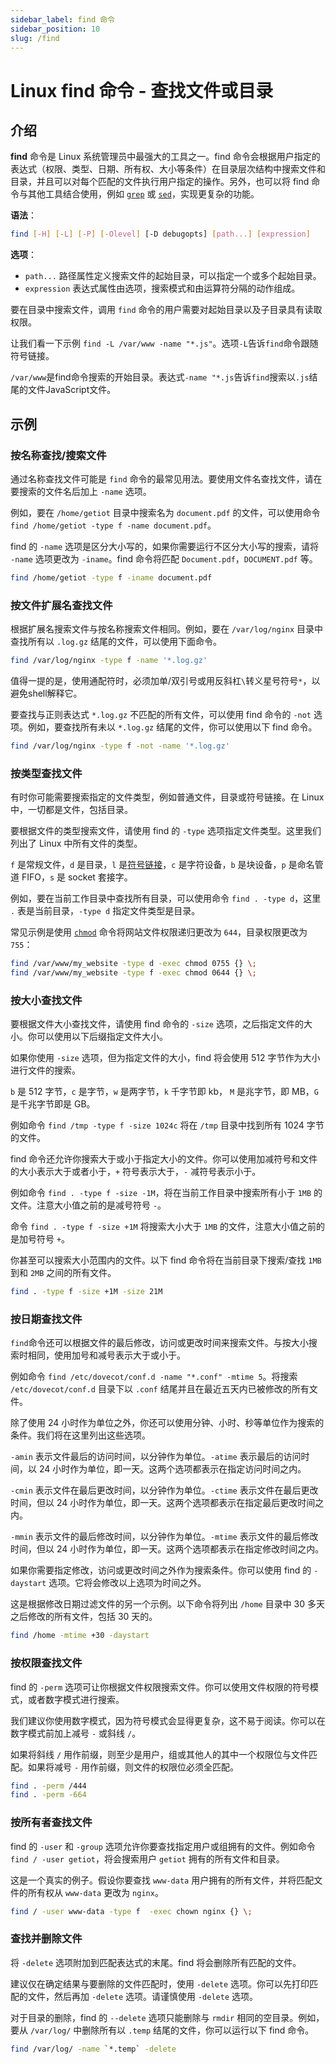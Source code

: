 ```yaml
---
sidebar_label: find 命令
sidebar_position: 10
slug: /find
---
```


# Linux find 命令 - 查找文件或目录



## 介绍

**find** 命令是 Linux 系统管理员中最强大的工具之一。find 命令会根据用户指定的表达式（权限、类型、日期、所有权、大小等条件）在目录层次结构中搜索文件和目录，并且可以对每个匹配的文件执行用户指定的操作。另外，也可以将 find 命令与其他工具结合使用，例如 [`grep`](/linux-command/grep) 或 [`sed`](/linux-command/sed)，实现更复杂的功能。

**语法**：

```bash
find [-H] [-L] [-P] [-Olevel] [-D debugopts] [path...] [expression]
```

**选项**：

- `path...` 路径属性定义搜索文件的起始目录，可以指定一个或多个起始目录。
- `expression` 表达式属性由选项，搜索模式和由运算符分隔的动作组成。

要在目录中搜索文件，调用 `find` 命令的用户需要对起始目录以及子目录具有读取权限。

让我们看一下示例 `find -L /var/www -name "*.js"`。选项`-L`告诉`find`命令跟随符号链接。

`/var/www`是find命令搜索的开始目录。表达式`-name "*.js`告诉`find`搜索以`.js`结尾的文件JavaScript文件。



## 示例

### 按名称查找/搜索文件

通过名称查找文件可能是 `find` 命令的最常见用法。要使用文件名查找文件，请在要搜索的文件名后加上 `-name` 选项。

例如，要在 `/home/getiot` 目录中搜索名为 `document.pdf` 的文件，可以使用命令 `find /home/getiot -type f -name document.pdf`。

find 的 `-name` 选项是区分大小写的，如果你需要运行不区分大小写的搜索，请将 `-name` 选项更改为 `-iname`。find 命令将匹配 `Document.pdf`，`DOCUMENT.pdf` 等。

```bash
find /home/getiot -type f -iname document.pdf
```



### 按文件扩展名查找文件

根据扩展名搜索文件与按名称搜索文件相同。例如，要在 `/var/log/nginx` 目录中查找所有以 `.log.gz` 结尾的文件，可以使用下面命令。

```bash
find /var/log/nginx -type f -name '*.log.gz'
```

值得一提的是，使用通配符时，必须加单/双引号或用反斜杠`\`转义星号符号`*`，以避免shell解释它。

要查找与正则表达式 `*.log.gz` 不匹配的所有文件，可以使用 find 命令的 `-not` 选项。例如，要查找所有未以 `*.log.gz` 结尾的文件，你可以使用以下 find 命令。

```bash
find /var/log/nginx -type f -not -name '*.log.gz'
```



### 按类型查找文件

有时你可能需要搜索指定的文件类型，例如普通文件，目录或符号链接。在 Linux 中，一切都是文件，包括目录。

要根据文件的类型搜索文件，请使用 find 的 `-type` 选项指定文件类型。这里我们列出了 Linux 中所有文件的类型。

`f` 是常规文件，`d` 是目录，`l` 是[符号链接](/linux/linux-hard-soft-link)，`c` 是字符设备，`b` 是块设备，`p` 是命名管道 FIFO，`s` 是 socket 套接字。

例如，要在当前工作目录中查找所有目录，可以使用命令 `find . -type d`，这里 `.` 表是当前目录，`-type d` 指定文件类型是目录。

常见示例是使用 [`chmod`](/linux-command/chmod) 命令将网站文件权限递归更改为 `644`，目录权限更改为 `755`：

```bash
find /var/www/my_website -type d -exec chmod 0755 {} \;
find /var/www/my_website -type f -exec chmod 0644 {} \;
```



### 按大小查找文件

要根据文件大小查找文件，请使用 find 命令的 `-size` 选项，之后指定文件的大小。你可以使用以下后缀指定文件大小。

如果你使用 `-size` 选项，但为指定文件的大小，find 将会使用 512 字节作为大小进行文件的搜索。

`b` 是 512 字节，`c` 是字节，`w` 是两字节，`k` 千字节即 kb， `M` 是兆字节，即 MB，`G` 是千兆字节即是 GB。

例如命令 `find /tmp -type f -size 1024c` 将在 `/tmp` 目录中找到所有 1024 字节的文件。

find 命令还允许你搜索大于或小于指定大小的文件。你可以使用加减符号和文件的大小表示大于或者小于，`+` 符号表示大于，`-` 减符号表示小于。

例如命令 `find . -type f -size -1M`，将在当前工作目录中搜索所有小于 `1MB` 的文件。注意大小值之前的是减号符号 `-`。

命令 `find . -type f -size +1M` 将搜索大小大于 `1MB` 的文件，注意大小值之前的是加号符号 `+`。

你甚至可以搜索大小范围内的文件。以下 find 命令将在当前目录下搜索/查找 `1MB` 到和 `2MB` 之间的所有文件。

```bash
find . -type f -size +1M -size 21M
```



### 按日期查找文件

`find`命令还可以根据文件的最后修改，访问或更改时间来搜索文件。与按大小搜索时相同，使用加号和减号表示大于或小于。

例如命令 `find /etc/dovecot/conf.d -name "*.conf" -mtime 5`。将搜索 `/etc/dovecot/conf.d` 目录下以 `.conf` 结尾并且在最近五天内已被修改的所有文件。

除了使用 24 小时作为单位之外，你还可以使用分钟、小时、秒等单位作为搜索的条件。我们将在这里列出这些选项。

`-amin` 表示文件最后的访问时间，以分钟作为单位。`-atime` 表示最后的访问时间，以 24 小时作为单位，即一天。这两个选项都表示在指定访问时间之内。

`-cmin` 表示文件在最后更改时间，以分钟作为单位。`-ctime` 表示文件在最后更改时间，但以 24 小时作为单位，即一天。这两个选项都表示在指定最后更改时间之内。

`-mmin` 表示文件的最后修改时间，以分钟作为单位。`-mtime` 表示文件的最后修改时间，但以 24 小时作为单位，即一天。这两个选项都表示在指定修改时间之内。

如果你需要指定修改，访问或更改时间之外作为搜索条件。你可以使用 find 的 `-daystart` 选项。它将会修改以上选项为时间之外。

这是根据修改日期过滤文件的另一个示例。以下命令将列出 `/home` 目录中 30 多天之后修改的所有文件，包括 30 天的。

```bash
find /home -mtime +30 -daystart
```



### 按权限查找文件

find 的 `-perm` 选项可让你根据文件权限搜索文件。你可以使用文件权限的符号模式，或者数字模式进行搜索。

我们建议你使用数字模式，因为符号模式会显得更复杂，这不易于阅读。你可以在数字模式前加上减号 `-` 或斜线 `/`。

如果将斜线 `/` 用作前缀，则至少是用户，组或其他人的其中一个权限位与文件匹配。如果将减号 `-` 用作前缀，则文件的权限位必须全匹配。

```bash
find . -perm /444
find . -perm -664
```



### 按所有者查找文件

find 的 `-user` 和 `-group` 选项允许你要查找指定用户或组拥有的文件。例如命令 `find / -user getiot`，将会搜索用户 `getiot` 拥有的所有文件和目录。

这是一个真实的例子。假设你要查找 `www-data` 用户拥有的所有文件，并将匹配文件的所有权从 `www-data` 更改为 `nginx`。

```bash
find / -user www-data -type f  -exec chown nginx {} \;
```



### 查找并删除文件

将 `-delete` 选项附加到匹配表达式的末尾。find 将会删除所有匹配的文件。

建议仅在确定结果与要删除的文件匹配时，使用 `-delete` 选项。你可以先打印匹配的文件，然后再加 `-delete` 选项。请谨慎使用 `-delete` 选项。

对于目录的删除，find 的 `--delete` 选项只能删除与 `rmdir` 相同的空目录。例如，要从 `/var/log/` 中删除所有以 `.temp` 结尾的文件，你可以运行以下 find 命令。

```bash
find /var/log/ -name `*.temp` -delete
```

